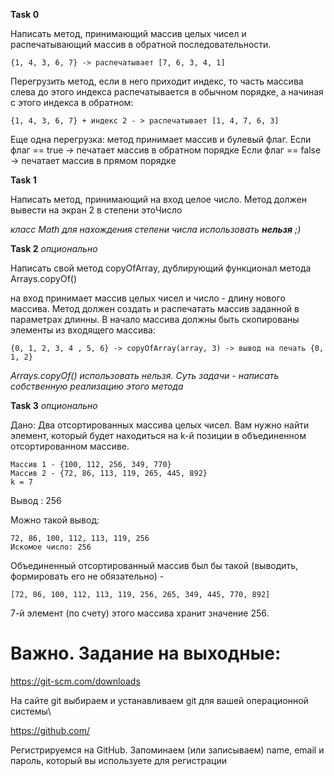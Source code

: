 **Task 0**

Написать метод, принимающий массив целых чисел и распечатывающий массив в обратной последовательности.
```
{1, 4, 3, 6, 7} -> распечатывает [7, 6, 3, 4, 1]
```
Перегрузить метод, если в него приходит индекс, то часть массива слева до этого индекса распечатывается в обычном порядке,
а начиная с этого индекса в обратном:

```
{1, 4, 3, 6, 7} + индекс 2 - > распечатывает [1, 4, 7, 6, 3]
```

Еще одна перегрузка: метод принимает массив и булевый флаг. 
Если флаг == true -> печатает массив в обратном порядке
Если флаг == false -> печатает массив в прямом порядке


**Task 1**

Написать метод, принимающий на вход целое число.
Метод должен вывести на экран 2 в степени этоЧисло

_класс Math для нахождения степени числа использовать **нельзя** ;)_

**Task 2** _опционально_

Написать свой метод copyOfArray, дублирующий функционал метода Arrays.copyOf()

на вход принимает массив целых чисел и число - длину нового массива.
Метод должен создать и распечатать массив заданной в параметрах длинны. В начало массива должны быть скопированы элементы из входящего массива:

```
{0, 1, 2, 3, 4 , 5, 6} -> copyOfArray(array, 3) -> вывод на печать {0, 1, 2}
```

_Arrays.copyOf() использовать нельзя. Суть задачи - написать собственную реализацию этого метода_


**Task 3** _опционально_

Дано:
Два отсортированных массива целых чисел.
Вам нужно найти элемент, который будет находиться на k-й позиции в объединенном отсортированном массиве.
```
Массив 1 - {100, 112, 256, 349, 770}
Массив 2 - {72, 86, 113, 119, 265, 445, 892}
k = 7
```
Вывод : 256

Можно такой вывод:
```
72, 86, 100, 112, 113, 119, 256
Искомое число: 256
```

Объединенный отсортированный массив был бы такой (выводить, формировать его не обязательно) -
```
[72, 86, 100, 112, 113, 119, 256, 265, 349, 445, 770, 892]
```
7-й элемент (по счету) этого массива хранит значение 256.

# Важно. Задание на выходные:
https://git-scm.com/downloads

На сайте git выбираем и устанавливаем git для вашей операционной системы\

https://github.com/

Регистрируемся на GitHub. Запоминаем (или записываем) name, email и пароль, который вы используете для регистрации


